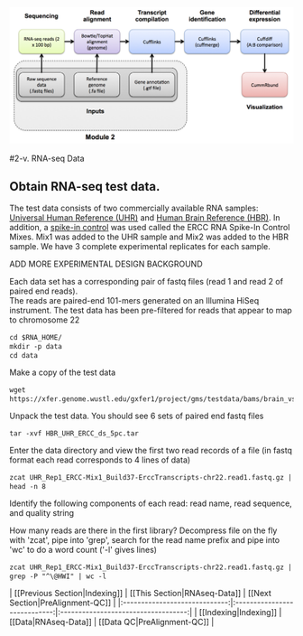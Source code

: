 ![RNA-seq Flowchart - Module 2](Images/RNA-seq_Flowchart2.png)

#2-v. RNA-seq Data
## Obtain RNA-seq test data. 
 
The test data consists of two commercially available RNA samples: [Universal Human Reference (UHR)](https://github.com/griffithlab/rnaseq_tutorial/wiki/ResourceFiles/UHR.pdf) and [Human Brain Reference (HBR)](https://github.com/griffithlab/rnaseq_tutorial/wiki/ResourceFiles/HBR.pdf).  In addition, a [spike-in control](https://github.com/griffithlab/rnaseq_tutorial/wiki/ResourceFiles/ERCC.pdf) was used called the ERCC RNA Spike-In Control Mixes. Mix1 was added to the UHR sample and Mix2 was added to the HBR sample.  We have 3 complete experimental replicates for each sample.

ADD MORE EXPERIMENTAL DESIGN BACKGROUND
	
Each data set has a corresponding pair of fastq files (read 1 and read 2 of paired end reads).  
The reads are paired-end 101-mers generated on an Illumina HiSeq instrument.
The test data has been pre-filtered for reads that appear to map to chromosome 22

	cd $RNA_HOME/
	mkdir -p data
	cd data
	
Make a copy of the test data

	wget https://xfer.genome.wustl.edu/gxfer1/project/gms/testdata/bams/brain_vs_uhr_w_ercc/downsampled_5pc_chr22/HBR_UHR_ERCC_ds_5pc.tar
	
Unpack the test data.  You should see 6 sets of paired end fastq files

	tar -xvf HBR_UHR_ERCC_ds_5pc.tar
	
Enter the data directory and view the first two read records of a file (in fastq format each read corresponds to 4 lines of data)

	zcat UHR_Rep1_ERCC-Mix1_Build37-ErccTranscripts-chr22.read1.fastq.gz | head -n 8
	
Identify the following components of each read: read name, read sequence, and quality string
	
How many reads are there in the first library?
Decompress file on the fly with 'zcat', pipe into 'grep', search for the read name prefix and pipe into 'wc' to do a word count ('-l' gives lines)

	zcat UHR_Rep1_ERCC-Mix1_Build37-ErccTranscripts-chr22.read1.fastq.gz | grep -P "^\@HWI" | wc -l


| [[Previous Section|Indexing]] | [[This Section|RNAseq-Data]] | [[Next Section|PreAlignment-QC]]    |
|:-----------------------------:|:----------------------------:|:-----------------------------------:|
| [[Indexing|Indexing]]         | [[Data|RNAseq-Data]]         | [[Data QC|PreAlignment-QC]]         |
